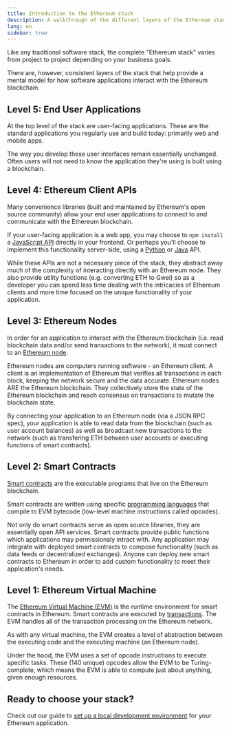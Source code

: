 ```yaml
---
title: Introduction to the Ethereum stack
description: A walkthrough of the different layers of the Ethereum stack and how they fit together.
lang: en
sidebar: true
---
```


Like any traditional software stack, the complete "Ethereum stack" varies from project to project depending on your business goals.

There are, however, consistent layers of the stack that help provide a mental model for how software applications interact with the Ethereum blockchain.

## Level 5: End User Applications

At the top level of the stack are user-facing applications. These are the standard applications you regularly use and build today: primarily web and mobile apps.

The way you develop these user interfaces remain essentially unchanged. Often users will not need to know the application they're using is built using a blockchain.

## Level 4: Ethereum Client APIs

Many convenience libraries (built and maintained by Ethereum's open source community) allow your end user applications to connect to and communicate with the Ethereum blockchain.

If your user-facing application is a web app, you may choose to `npm install` a [JavaScript API](/developers/docs/javascript-client-libraries/) directly in your frontend. Or perhaps you'll choose to implement this functionality server-side, using a [Python](/developers/docs/programming-languages/python/) or [Java](/developers/docs/programming-languages/java/) API.

While these APIs are not a necessary piece of the stack, they abstract away much of the complexity of interacting directly with an Ethereum node. They also provide utility functions (e.g. converting ETH to Gwei) so as a developer you can spend less time dealing with the intricacies of Ethereum clients and more time focused on the unique functionality of your application.

## Level 3: Ethereum Nodes

In order for an application to interact with the Ethereum blockchain (i.e. read blockchain data and/or send transactions to the network), it must connect to an [Ethereum node](/developers/docs/nodes-and-clients/).

Ethereum nodes are computers running software - an Ethereum client. A client is an implementation of Ethereum that verifies all transactions in each block, keeping the network secure and the data accurate. Ethereum nodes ARE the Ethereum blockchain. They collectively store the state of the Ethereum blockchain and reach consensus on transactions to mutate the blockchain state.

By connecting your application to an Ethereum node (via a JSON RPC spec), your application is able to read data from the blockchain (such as user account balances) as well as broadcast new transactions to the network (such as transfering ETH between user accounts or executing functions of smart contracts).

## Level 2: Smart Contracts

[Smart contracts](/developers/docs/smart-contracts/) are the executable programs that live on the Ethereum blockchain.

Smart contracts are written using specific [programming languages](/developers/docs/smart-contracts/languages/) that compile to EVM bytecode (low-level machine instructions called opcodes).

Not only do smart contracts serve as open source libraries, they are essentially open API services. Smart contracts provide public functions which applications may permissionaly intract with. Any application may integrate with deployed smart contracts to compose functionality (such as data feeds or decentralized exchanges). Anyone can deploy new smart contracts to Ethereum in order to add custom functionality to meet their application's needs.

## Level 1: Ethereum Virtual Machine

The [Ethereum Virtual Machine (EVM)](/developers/docs/evm) is the runtime environment for smart contracts in Ethereum. Smart contracts are executed by [transactions](/developers/docs/transactions/). The EVM handles all of the transaction processing on the Ethereum network.

As with any virtual machine, the EVM creates a level of abstraction between the executing code and the executing machine (an Ethereum node).

Under the hood, the EVM uses a set of opcode instructions to execute specific tasks. These (140 unique) opcodes allow the EVM to be Turing-complete, which means the EVM is able to compute just about anything, given enough resources.

## Ready to choose your stack?

Check out our guide to [set up a local development environment](/developers/choose-stack/) for your Ethereum application.
